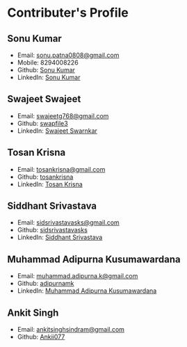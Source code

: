<!-- 
    By NetScape
 -->


# Contributer's Profile

## Sonu Kumar
* Email: sonu.patna0808@gmail.com
* Mobile: 8294008226
* Github: [Sonu Kumar](https://github.com/SonuKumar81800)
* LinkedIn: [Sonu Kumar](https://www.linkedin.com/in/sonukumar81800/)

## Swajeet Swajeet
* Email: swajeetg768@gmail.com
* Github: [swapfile3](@swapfile3)
* LinkedIn: [Swajeet Swarnkar](https://www.linkedin.com/in/swajeet-swarnkar/)

## Tosan Krisna
* Email: tosankrisna@gmail.com
* Github: [tosankrisna](@tosankrisna)
* LinkedIn: [Tosan Krisna](https://www.linkedin.com/in/tosankrisna/)

## Siddhant Srivastava
* Email: sidsrivastavasks@gmail.com
* Github: [sidsrivastavasks](https://github.com/sidsrivastavasks)
* LinkedIn: [Siddhant Srivastava](https://www.linkedin.com/in/siddhant-srivastava-bit/)

## Muhammad Adipurna Kusumawardana
* Email: muhammad.adipurna.k@gmail.com
* Github: [adipurnamk](https://github.com/adipurnamk)
* LinkedIn: [Muhammad Adipurna Kusumawardana](https://www.linkedin.com/in/adipurnamk/)

## Ankit Singh 
* Email: ankitsinghsindram@gmail.com
* Github: [Ankii077](https://github.com/Ankii077)
